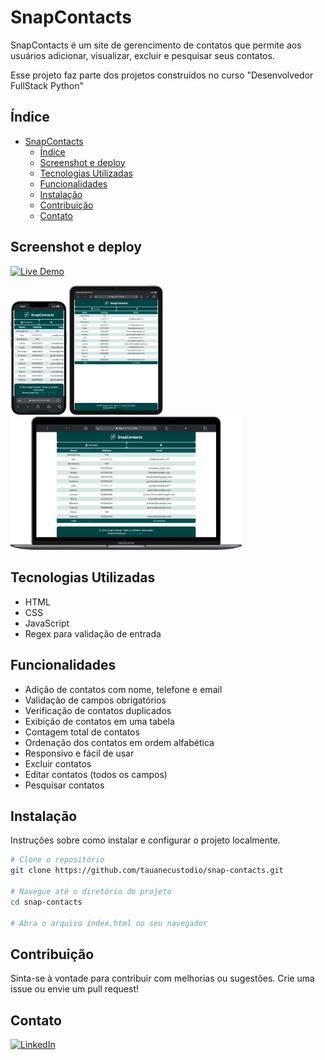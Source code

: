 # SnapContacts
SnapContacts é um site de gerencimento de contatos que permite aos usuários adicionar, visualizar, excluir e pesquisar seus contatos.

Esse projeto faz parte dos projetos construídos no curso "Desenvolvedor FullStack Python"

## Índice

- [SnapContacts](#snapcontacts)
  - [Índice](#índice)
  - [Screenshot e deploy](#screenshot-e-deploy)
  - [Tecnologias Utilizadas](#tecnologias-utilizadas)
  - [Funcionalidades](#funcionalidades)
  - [Instalação](#instalação)
  - [Contribuição](#contribuição)
  - [Contato](#contato)

## Screenshot e deploy
[![Live Demo](https://img.shields.io/badge/Live%20Demo-View%20Site-brightgreen)](https://snap-contacts.vercel.app/)

<img src="./screenshot/iphone-13-pro-127.0.0.1.png" alt="screenshot do projeto em um iphone" width="90" />
<img src="./screenshot/ipad-pro-11-127.0.0.1.png" alt="screenshot do projeto em um ipad" width="150" />
<img src="./screenshot/macbook-air-127.0.0.1.png" alt="screenshot do projeto em um macbook" width="370" />

## Tecnologias Utilizadas

- HTML
- CSS
- JavaScript
- Regex para validação de entrada

## Funcionalidades

- Adição de contatos com nome, telefone e email
- Validação de campos obrigatórios
- Verificação de contatos duplicados
- Exibição de contatos em uma tabela
- Contagem total de contatos
- Ordenação dos contatos em ordem alfabética
- Responsivo e fácil de usar
- Excluir contatos
- Editar contatos (todos os campos)
- Pesquisar contatos

## Instalação

Instruções sobre como instalar e configurar o projeto localmente.

```bash
# Clone o repositório
git clone https://github.com/tauanecustodio/snap-contacts.git

# Navegue até o diretório do projeto
cd snap-contacts

# Abra o arquivo index.html no seu navegador

```

## Contribuição

Sinta-se à vontade para contribuir com melhorias ou sugestões. Crie uma issue ou envie um pull request!

## Contato

[![LinkedIn](https://img.shields.io/badge/LinkedIn-blue?style=for-the-badge&logo=linkedin)](https://www.linkedin.com/in/tauanecustodio/)
